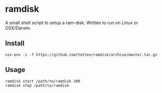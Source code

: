 # ramdisk

A small shell script to setup a ram-disk. Written to run on Linux or OSX/Darwin.

## Install

```
nix-env -i -f https://github.com/totten/ramdisk/archive/master.tar.gz
```

## Usage

```
ramdisk start /path/to/ramdisk 200
ramdisk stop /path/to/ramdisk
```
